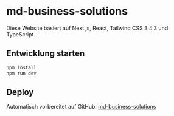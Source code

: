 # md-business-solutions

Diese Website basiert auf Next.js, React, Tailwind CSS 3.4.3 und TypeScript.

## Entwicklung starten

```bash
npm install
npm run dev
```

## Deploy

Automatisch vorbereitet auf GitHub: [md-business-solutions](git@github.com:Schnitzeltag/md-business-solutions.git)

